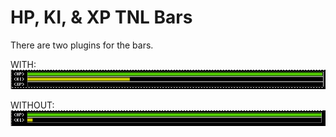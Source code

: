 # HP, KI, & XP TNL Bars

There are two plugins for the bars.

WITH:
![Health Bar With](hp_ki_xp.png)

WITHOUT:
![Health Bar Without](hp_ki.png)
